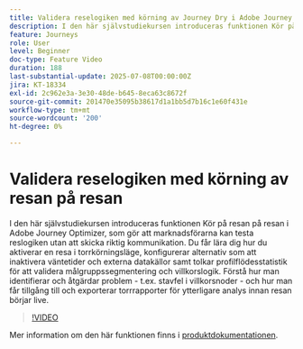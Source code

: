 ```yaml
---
title: Validera reselogiken med körning av Journey Dry i Adobe Journey Optimizer
description: I den här självstudiekursen introduceras funktionen Kör på resan på resan i Adobe Journey Optimizer, som gör att marknadsförarna kan testa reslogiken utan att skicka riktig kommunikation. Du får lära dig hur du aktiverar en resa i torrkörningsläge, konfigurerar alternativ som att inaktivera väntetider och externa datakällor samt tolkar profilflödesstatistik för att validera målgruppssegmentering och villkorslogik. Förstå hur man identifierar och åtgärdar problem - t.ex. stavfel i villkorsnoder - och hur man får tillgång till och exporterar torrrapporter för ytterligare analys innan resan börjar live.
feature: Journeys
role: User
level: Beginner
doc-type: Feature Video
duration: 188
last-substantial-update: 2025-07-08T00:00:00Z
jira: KT-18334
exl-id: 2c962e3a-3e30-48de-b645-8eca63c8672f
source-git-commit: 201470e35095b38617d1a1bb5d7b16c1e60f431e
workflow-type: tm+mt
source-wordcount: '200'
ht-degree: 0%

---
```


# Validera reselogiken med körning av resan på resan

I den här självstudiekursen introduceras funktionen Kör på resan på resan i Adobe Journey Optimizer, som gör att marknadsförarna kan testa reslogiken utan att skicka riktig kommunikation. Du får lära dig hur du aktiverar en resa i torrkörningsläge, konfigurerar alternativ som att inaktivera väntetider och externa datakällor samt tolkar profilflödesstatistik för att validera målgruppssegmentering och villkorslogik. Förstå hur man identifierar och åtgärdar problem - t.ex. stavfel i villkorsnoder - och hur man får tillgång till och exporterar torrrapporter för ytterligare analys innan resan börjar live.

>[!VIDEO](https://video.tv.adobe.com/v/3464681/?learn=on&enablevpops)

Mer information om den här funktionen finns i [produktdokumentationen](https://experienceleague.adobe.com/sv/docs/journey-optimizer/using/orchestrate-journeys/create-journey/journey-dry-run).
